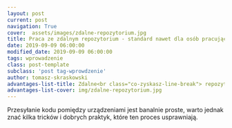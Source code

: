 ```yaml
---
layout: post
current: post
navigation: True
cover:  assets/images/zdalne-repozytorium.jpg
title: Praca ze zdalnym repozytorium - standard nawet dla osób pracujących solo
date: 2019-09-09 06:00:00
modified_date: 2019-09-09 06:00:00
tags: wprowadzenie
class: post-template
subclass: 'post tag-wprowdzenie'
author: tomasz-skraskowski
advantages-list-title: Zdalne<br class="co-zyskasz-line-break"> repozytorium
advantages-list-cover: img/zdalne-repozytorium.jpg
---
```


Przesyłanie kodu pomiędzy urządzeniami jest banalnie proste, warto jednak znać kilka tricków i dobrych praktyk, które ten proces usprawniają.

